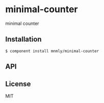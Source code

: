 
# minimal-counter

  minimal counter

## Installation

    $ component install mnmly/minimal-counter

## API

   

## License

  MIT
